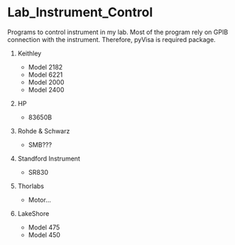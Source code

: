 # Lab_Instrument_Control

Programs to control instrument in my lab.
Most of the program rely on GPIB connection with the instrument. Therefore, pyVisa is required package.

1. Keithley

   * Model 2182
   * Model 6221
   * Model 2000
   * Model 2400

2. HP

   * 83650B
  
3. Rohde & Schwarz

    * SMB???

4. Standford Instrument

    * SR830

5. Thorlabs

    * Motor...

6. LakeShore

    * Model 475
    * Model 450
